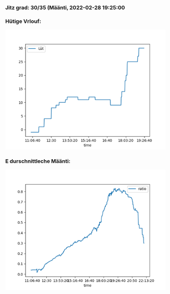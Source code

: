 ### Jitz grad: 30/35 (Määnti, 2022-02-28 19:25:00

### Hütige Vrlouf:
![Graph](Today.png)

### E durschnittleche Määnti:
![Graph](Määnti.png)